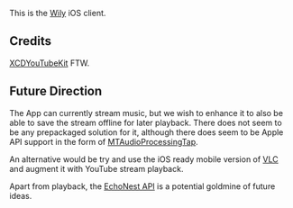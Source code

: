 This is the [Wily][] iOS client.

## Credits

[XCDYouTubeKit][] FTW.

## Future Direction

The App can currently stream music, but we wish to enhance it to also
be able to save the stream offline for later playback. There does not
seem to be any prepackaged solution for it, although there does seem
to be Apple API support in the form of [MTAudioProcessingTap][].

An alternative would be try and use the iOS ready mobile version of
[VLC][Mobile VLC] and augment it with YouTube stream playback.

Apart from playback, the [EchoNest API][] is a potential goldmine of
future ideas.

[Wily]: https://github.com/mx4492/wily
[XCDYouTubeKit]: https://github.com/0xced/XCDYouTubeKit
[MTAudioProcessingTap]: https://chritto.wordpress.com/2013/01/07/processing-avplayers-audio-with-mtaudioprocessingtap/
[Mobile VLC]: http://www.videolan.org/vlc/download-ios.html
[EchoNest API]: http://developer.echonest.com/
